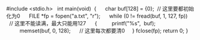 #include <stdio.h>  
int main(void)
 {
     char buf[128] = {0};  // 这里要都初始化为0
     FILE *fp = fopen("a.txt", "r");
     while (0 != fread(buf, 1, 127, fp))   // 这里不能读满，最大只能用127      {
         printf("%s",  buf);
         memset(buf, 0, 128);      // 这里每次都要清0
    }
fclose(fp);
return 0;
}
